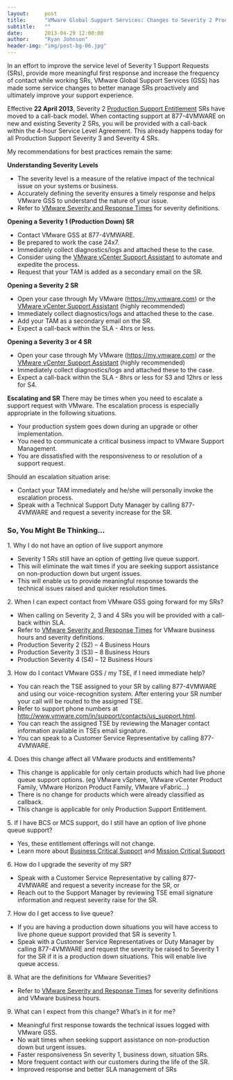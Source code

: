 ```yaml
---
layout:     post
title:      "VMware Global Support Services: Changes to Severity 2 Production Support"
subtitle:   ""
date:       2013-04-29 12:00:00
author:     "Ryan Johnson"
header-img: "img/post-bg-06.jpg"
---
```


In an effort to improve the service level of Severity 1 Support Requests (SRs), provide more meaningful first response and increase the frequency of contact while working SRs, VMware Global Support Services (GSS) has made some service changes to better manage SRs proactively and ultimately improve your support experience.

Effective <strong>22 April 2013</strong>, Severity 2 <a href="http://www.vmware.com/support/services/production.html" target="_blank">Production Support Entitlement</a> SRs have moved to a call-back model. When contacting support at 877-4VMWARE on new and existing Severity 2 SRs, you will be provided with a call-back within the 4-hour Service Level Agreement. This already happens today for all Production Support Severity 3 and Severity 4 SRs.

My recommendations for best practices remain the same:

<strong>Understanding Severity Levels</strong>
<ul>
	<li>The severity level is a measure of the relative impact of the technical issue on your systems or business.</li>
	<li>Accurately defining the severity ensures a timely response and helps VMware GSS to understand the nature of your issue.</li>
	<li>Refer to <a href="https://www.vmware.com/support/policies/severity.html" target="_blank">VMware Severity and Response Times</a> for severity definitions.</li>
</ul>
<strong>Opening a Severity 1 (Production Down) SR</strong>
<ul>
	<li>Contact VMware GSS at 877-4VMWARE.</li>
	<li>Be prepared to work the case 24x7.</li>
	<li>Immediately collect diagnostics/logs and attached these to the case.</li>
	<li>Consider using the <a href="http://www.vmware.com/go/vcsa" target="_blank">VMware vCenter Support Assistant</a> to automate and expedite the process.</li>
	<li>Request that your TAM is added as a secondary email on the SR.</li>
</ul>
<strong>Opening a Severity 2 SR</strong>
<ul>
	<li>Open your case through My VMware (<a href="https://my.vmware.com/" target="_blank">https://my.vmware.com</a>) or the <a href="http://www.vmware.com/go/vcsa" target="_blank">VMware vCenter Support Assistant</a> (highly recommended)</li>
	<li>Immediately collect diagnostics/logs and attached these to the case.</li>
	<li>Add your TAM as a secondary email on the SR.</li>
	<li>Expect a call-back within the SLA - 4hrs or less.</li>
</ul>
<strong>Opening a Severity 3 or 4 SR</strong>
<ul>
	<li>Open your case through My VMware (<a href="https://my.vmware.com/" target="_blank">https://my.vmware.com</a>) or the <a href="http://www.vmware.com/go/vcsa" target="_blank">VMware vCenter Support Assistant</a> (highly recommended)</li>
	<li>Immediately collect diagnostics/logs and attached these to the case.</li>
	<li>Expect a call-back within the SLA - 8hrs or less for S3 and 12hrs or less for S4.</li>
</ul>
<strong>Escalating and SR</strong>
There may be times when you need to escalate a support request with VMware. The escalation process is especially appropriate in the following situations.
<ul>
	<li>Your production system goes down during an upgrade or other implementation.</li>
	<li>You need to communicate a critical business impact to VMware Support Management.</li>
	<li>You are dissatisfied with the responsiveness to or resolution of a support request.</li>
</ul>
Should an escalation situation arise:
<ul>
	<li>Contact your TAM immediately and he/she will personally invoke the escalation process.</li>
	<li>Speak with a Technical Support Duty Manager by calling 877-4VMWARE and request a severity increase for the SR.</li>
</ul>
<h3>So, You Might Be Thinking...</h3>

<p>1. Why I do not have an option of live support anymore</p>

<ul>
	<li>Severity 1 SRs still have an option of getting live queue support.</li>
	<li>This will eliminate the wait times if you are seeking support assistance on non-production down but urgent issues.</li>
	<li>This will enable us to provide meaningful response towards the technical issues raised and quicker resolution times.</li>
</ul>

<p>2. When I can expect contact from VMware GSS going forward for my SRs?</p>

</div>
<div>
<ul>
	<li>When calling on Severity 2, 3 and 4 SRs you will be provided with a call-back within SLA.</li>
	<li>Refer to <a href="https://www.vmware.com/support/policies/severity.html" target="_blank">VMware Severity and Response Times</a> for VMware business hours and severity definitions.</li>
	<li>Production Severity 2 (S2) – 4 Business Hours</li>
	<li>Production Severity 3 (S3) – 8 Business Hours</li>
	<li>Production Severity 4 (S4) – 12 Business Hours</li>
</ul>

<p>3. How do I contact VMware GSS / my TSE, if I need immediate help?</p>

<ul>
	<li>You can reach the TSE assigned to your SR by calling 877-4VMWARE and using our voice-recognition system. After entering your SR number your call will be routed to the assigned TSE.</li>
	<li>Refer to support phone numbers at <a href="http://www.vmware.com/in/support/contacts/us_support.html" target="_blank">http://www.vmware.com/in/support/contacts/us_support.html</a>.</li>
	<li>You can reach the assigned TSE by reviewing the Manager contact information available in TSEs email signature.</li>
	<li>You can speak to a Customer Service Representative by calling 877-4VMWARE.</li>
</ul>

<p>4. Does this change affect all VMware products and entitlements?</p>

<ul>
	<li>This change is applicable for only certain products which had live phone queue support options. (eg VMware vSphere, VMware vCenter Product Family, VMware Horizon Product Family, VMware vFabric...)</li>
	<li>There is no change for products which were already classified as callback.</li>
	<li>This change is applicable for only Production Support Entitlement.</li>
</ul>

<p>5. If I have BCS or MCS support, do I still have an option of live phone queue support?</p>

<ul>
	<li>Yes, these entitlement offerings will not change.</li>
	<li>Learn more about <a href="http://www.vmware.com/support/services/bcs.html" target="_blank">Business Critical Support</a> and <a href="http://www.vmware.com/support/services/mission-critical.html" target="_blank">Mission Critical Support</a></li>
</ul>

<p>6. How do I upgrade the severity of my SR?</p>

</div>
<div>
<ul>
	<li>Speak with a Customer Service Representative by calling 877-4VMWARE and request a severity increase for the SR, or</li>
	<li>Reach out to the Support Manager by reviewing TSE email signature information and request severity raise for the SR.</li>
</ul>

<p>7. How do I get access to live queue?</p>

<ul>
	<li>If you are having a production down situations you will have access to live phone queue support provided that SR is severity 1.</li>
	<li>Speak with a Customer Service Representatives or Duty Manager by calling 877-4VMWARE and request the severity be raised to Severity 1 for the SR if it is a production down situations. This will enable live queue access.</li>
</ul>

<p>8. What are the definitions for VMware Severities?</p>

<ul>
	<li>Refer to <a href="https://www.vmware.com/support/policies/severity.html" target="_blank">VMware Severity and Response Times</a> for severity definitions and VMware business hours.</li>
</ul>

<p>9. What can I expect from this change? What’s in it for me?</p>

<ul>
	<li>Meaningful first response towards the technical issues logged with VMware GSS.</li>
	<li>No wait times when seeking support assistance on non-production down but urgent issues.</li>
	<li>Faster responsiveness Sn severity 1, business down, situation SRs.</li>
	<li>More frequent contact with our customers during the life of the SR.</li>
	<li>Improved response and better SLA management of SRs</li>
</ul>
</div>